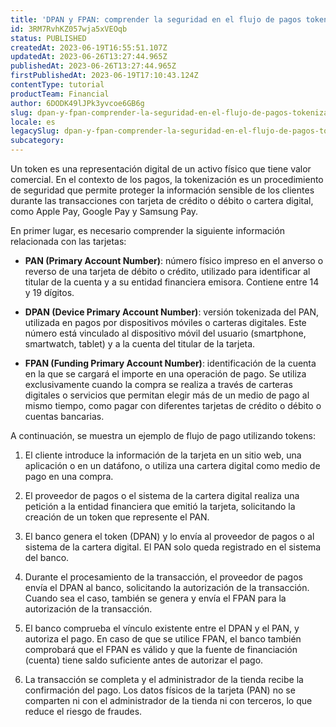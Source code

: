 ```yaml
---
title: 'DPAN y FPAN: comprender la seguridad en el flujo de pagos tokenizados online'
id: 3RM7RvhKZ057wja5xVEOqb
status: PUBLISHED
createdAt: 2023-06-19T16:55:51.107Z
updatedAt: 2023-06-26T13:27:44.965Z
publishedAt: 2023-06-26T13:27:44.965Z
firstPublishedAt: 2023-06-19T17:10:43.124Z
contentType: tutorial
productTeam: Financial
author: 6DODK49lJPk3yvcoe6GB6g
slug: dpan-y-fpan-comprender-la-seguridad-en-el-flujo-de-pagos-tokenizados-online
locale: es
legacySlug: dpan-y-fpan-comprender-la-seguridad-en-el-flujo-de-pagos-tokenizados-online
subcategory: 
---
```


Un token es una representación digital de un activo físico que tiene valor comercial. En el contexto de los pagos, la tokenización es un procedimiento de seguridad que permite proteger la información sensible de los clientes durante las transacciones con tarjeta de crédito o débito o cartera digital, como Apple Pay, Google Pay y Samsung Pay.

En primer lugar, es necesario comprender la siguiente información relacionada con las tarjetas:

- **PAN (Primary Account Number)**: número físico impreso en el anverso o reverso de una tarjeta de débito o crédito, utilizado para identificar al titular de la cuenta y a su entidad financiera emisora. Contiene entre 14 y 19 dígitos.

- **DPAN (Device Primary Account Number)**: versión tokenizada del PAN, utilizada en pagos por dispositivos móviles o carteras digitales. Este número está vinculado al dispositivo móvil del usuario (smartphone, smartwatch, tablet) y a la cuenta del titular de la tarjeta. 

- **FPAN (Funding Primary Account Number)**: identificación de la cuenta en la que se cargará el importe en una operación de pago. Se utiliza exclusivamente cuando la compra se realiza a través de carteras digitales o servicios que permitan elegir más de un medio de pago al mismo tiempo, como pagar con diferentes tarjetas de crédito o débito o cuentas bancarias.

A continuación, se muestra un ejemplo de flujo de pago utilizando tokens:

1. El cliente introduce la información de la tarjeta en un sitio web, una aplicación o en un datáfono, o utiliza una cartera digital como medio de pago en una compra.

2. El proveedor de pagos o el sistema de la cartera digital realiza una petición a la entidad financiera que emitió la tarjeta, solicitando la creación de un token que represente el PAN.

3. El banco genera el token (DPAN) y lo envía al proveedor de pagos o al sistema de la cartera digital. El PAN solo queda registrado en el sistema del banco.

4. Durante el procesamiento de la transacción, el proveedor de pagos envía el DPAN al banco, solicitando la autorización de la transacción. Cuando sea el caso, también se genera y envía el FPAN para la autorización de la transacción.

5. El banco comprueba el vínculo existente entre el DPAN y el PAN, y autoriza el pago. En caso de que se utilice FPAN, el banco también comprobará que el FPAN es válido y que la fuente de financiación (cuenta) tiene saldo suficiente antes de autorizar el pago. 

6. La transacción se completa y el administrador de la tienda recibe la confirmación del pago. Los datos físicos de la tarjeta (PAN) no se comparten ni con el administrador de la tienda ni con terceros, lo que reduce el riesgo de fraudes.
